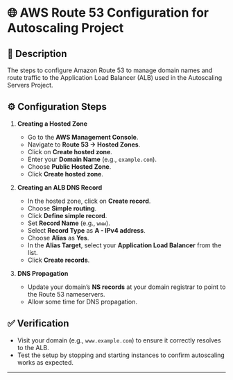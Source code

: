 # 🌐 AWS Route 53 Configuration for Autoscaling Project

## 📝 Description

The steps to configure Amazon Route 53 to manage domain names and route traffic to the Application Load Balancer (ALB) used in the Autoscaling Servers Project.

## ⚙️ Configuration Steps

1. **Creating a Hosted Zone**

   - Go to the **AWS Management Console**.
   - Navigate to **Route 53 -> Hosted Zones**.
   - Click on **Create hosted zone**.
   - Enter your **Domain Name** (e.g., `example.com`).
   - Choose **Public Hosted Zone**.
   - Click **Create hosted zone**.

2. **Creating an ALB DNS Record**

   - In the hosted zone, click on **Create record**.
   - Choose **Simple routing**.
   - Click **Define simple record**.
   - Set **Record Name** (e.g., `www`).
   - Select **Record Type** as **A - IPv4 address**.
   - Choose **Alias** as **Yes**.
   - In the **Alias Target**, select your **Application Load Balancer** from the list.
   - Click **Create records**.

3. **DNS Propagation**
   - Update your domain’s **NS records** at your domain registrar to point to the Route 53 nameservers.
   - Allow some time for DNS propagation.

## ✅ Verification

- Visit your domain (e.g., `www.example.com`) to ensure it correctly resolves to the ALB.
- Test the setup by stopping and starting instances to confirm autoscaling works as expected.

---
